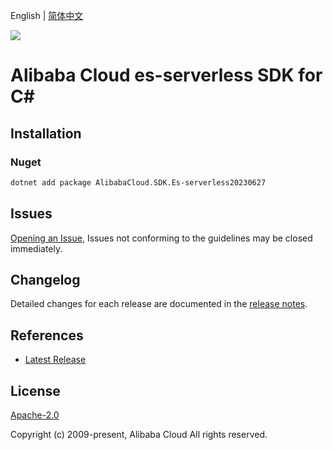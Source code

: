 English | [简体中文](README-CN.md)

![](https://aliyunsdk-pages.alicdn.com/icons/AlibabaCloud.svg)

# Alibaba Cloud es-serverless SDK for C#

## Installation

### Nuget

```bash
dotnet add package AlibabaCloud.SDK.Es-serverless20230627
```

## Issues

[Opening an Issue](https://github.com/aliyun/alibabacloud-csharp-sdk/issues/new), Issues not conforming to the guidelines may be closed immediately.

## Changelog

Detailed changes for each release are documented in the [release notes](./ChangeLog.md).

## References

* [Latest Release](https://github.com/aliyun/alibabacloud-csharp-sdk/)

## License

[Apache-2.0](http://www.apache.org/licenses/LICENSE-2.0)

Copyright (c) 2009-present, Alibaba Cloud All rights reserved.
